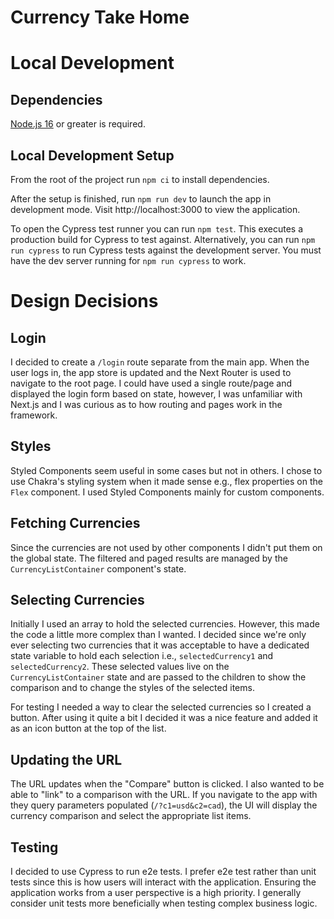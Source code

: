 # Currency Take Home

# Local Development

## Dependencies

[Node.js 16](https://nodejs.org/en/) or greater is required.

## Local Development Setup

From the root of the project run `npm ci` to install dependencies.

After the setup is finished, run `npm run dev` to launch the app in development mode. Visit http://localhost:3000 to view the application.

To open the Cypress test runner you can run `npm test`. This executes a production build for Cypress to test against. Alternatively, you can run `npm run cypress` to run Cypress tests against the development server. You must have the dev server running for `npm run cypress` to work.

# Design Decisions

## Login

I decided to create a `/login` route separate from the main app. When the user logs in, the app store is updated and the Next Router is used to navigate to the root page. I could have used a single route/page and displayed the login form based on state, however, I was unfamiliar with Next.js and I was curious as to how routing and pages work in the framework.  

## Styles

Styled Components seem useful in some cases but not in others. I chose to use Chakra's styling system when it made sense e.g., flex properties on the `Flex` component. I used Styled Components mainly for custom components.

## Fetching Currencies

Since the currencies are not used by other components I didn't put them on the global state. The filtered and paged results are managed by the `CurrencyListContainer` component's state. 

## Selecting Currencies

Initially I used an array to hold the selected currencies. However, this made the code a little more complex than I wanted. I decided since we're only ever selecting two currencies that it was acceptable to have a dedicated state variable to hold each selection i.e., `selectedCurrency1` and `selectedCurrency2`. These selected values live on the `CurrencyListContainer` state and are passed to the children to show the comparison and to change the styles of the selected items.

For testing I needed a way to clear the selected currencies so I created a button. After using it quite a bit I decided it was a nice feature and added it as an icon button at the top of the list.

## Updating the URL

The URL updates when the "Compare" button is clicked. I also wanted to be able to "link" to a comparison with the URL. If you navigate to the app with they query parameters populated (`/?c1=usd&c2=cad`), the UI will display the currency comparison and select the appropriate list items.

## Testing

I decided to use Cypress to run e2e tests. I prefer e2e test rather than unit tests since this is how users will interact with the application. Ensuring the application works from a user perspective is a high priority. I generally consider unit tests more beneficially when testing complex business logic. 



